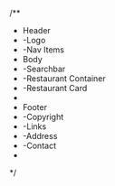 
/**
 * Header
 * -Logo
 * -Nav Items
 * Body
 * -Searchbar
 * -Restaurant Container
 *    -Restaurant Card
 * 
 * Footer
 * -Copyright
 * -Links
 * -Address
 * -Contact
 * 
 */